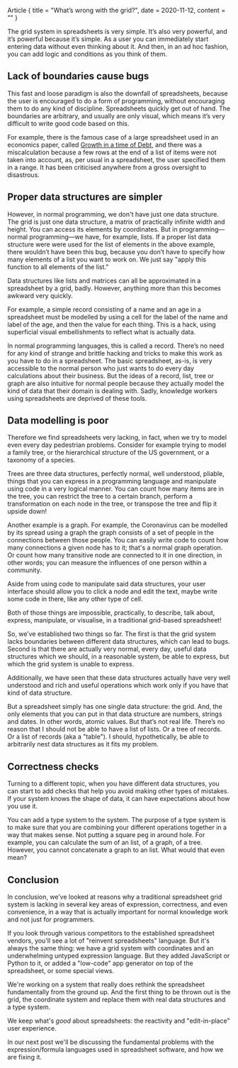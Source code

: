 Article {
 title = "What’s wrong with the grid?",
 date = 2020-11-12,
 content = ""
}

The grid system in spreadsheets is very simple. It’s also very
powerful, and it’s powerful because it’s simple. As a user you can
immediately start entering data without even thinking about it. And
then, in an ad hoc fashion, you can add logic and conditions as you
think of them.

## Lack of boundaries cause bugs

This fast and loose paradigm is also the downfall of spreadsheets,
because the user is encouraged to do a form of programming, without
encouraging them to do any kind of discipline. Spreadsheets quickly
get out of hand. The boundaries are arbitrary, and usually are only
visual, which means it’s very difficult to write good code based on
this.

For example, there is the famous case of a large spreadsheet used in
an economics paper, called
[Growth in a time of Debt](https://en.wikipedia.org/wiki/Growth_in_a_Time_of_Debt#Methodological_flaws),
and there was a miscalculation because a few rows at the end of a list
of items were not taken into account, as, per usual in a spreadsheet,
the user specified them in a range. It has been criticised anywhere
from a gross oversight to disastrous.

## Proper data structures are simpler

However, in normal programming, we don't have just one data
structure. The grid is just one data structure, a matrix of
practically infinite width and height. You can access its elements by
coordinates. But in programming––normal programming––we have, for
example, lists. If a proper list data structure were were used for the
list of elements in the above example, there wouldn’t have been this
bug, because you don’t have to specify how many elements of a list you
want to work on. We just say "apply this function to all elements of
the list."

Data structures like lists and matrices can all be approximated in a
spreadsheet by a grid, badly. However, anything more than this becomes
awkward very quickly.

For example, a simple record consisting of a name and an age in a
spreadsheet must be modelled by using a cell for the label of the name
and label of the age, and then the value for each thing. This is a
hack, using superficial visual embellishments to reflect what is
actually data.

In normal programming languages, this is called a record. There’s no
need for any kind of strange and brittle hacking and tricks to make
this work as you have to do in a spreadsheet. The basic spreadsheet,
as-is, is very accessible to the normal person who just wants to do
every day calculations about their business. But the ideas of a
record, list, tree or graph are also intuitive for normal people
because they actually model the kind of data that their domain is
dealing with. Sadly, knowledge workers using spreadsheets are deprived
of these tools.

## Data modelling is poor

Therefore we find spreadsheets very lacking, in fact, when we try to
model even every day pedestrian problems.  Consider for example trying
to model a family tree, or the hierarchical structure of the US
government, or a taxonomy of a species.

Trees are three data structures, perfectly normal, well understood,
pliable, things that you can express in a programming language and
manipulate using code in a very logical manner. You can count how many
items are in the tree, you can restrict the tree to a certain branch,
perform a transformation on each node in the tree, or transpose the
tree and flip it upside down!

Another example is a graph. For example, the Coronavirus can be
modelled by its spread using a graph the graph consists of a set of
people in the connections between those people. You can easily write
code to count how many connections a given node has to it; that's a
normal graph operation. Or count how many transitive node are
connected to it in one direction, in other words; you can measure the
influences of one person within a community.

Aside from using code to manipulate said data structures, your user
interface should allow you to click a node and edit the text, maybe
write some code in there, like any other type of cell.

Both of those things are impossible, practically, to describe, talk
about, express, manipulate, or visualise, in a traditional grid-based
spreadsheet!

So, we’ve established two things so far. The first is that the grid
system lacks boundaries between different data structures, which can
lead to bugs. Second is that there are actually very normal, every
day, useful data structures which we should, in a reasonable system,
be able to express, but which the grid system is unable to express.

Additionally, we have seen that these data structures actually have
very well understood and rich and useful operations which work only if
you have that kind of data structure.

But a spreadsheet simply has one single data structure: the grid. And,
the only elements that you can put in that data structure are numbers,
strings and dates. In other words, atomic values. But that’s not real
life. There’s no reason that I should not be able to have a list of
lists. Or a tree of records. Or a list of records (aka a "table"). I
should, hypothetically, be able to arbitrarily nest data structures as
it fits my problem.

## Correctness checks

Turning to a different topic, when you have different data structures,
you can start to add checks that help you avoid making other types of
mistakes. If your system knows the shape of data, it can have
expectations about how you use it.

You can add a type system to the system. The purpose of a type system
is to make sure that you are combining your different operations
together in a way that makes sense. Not putting a square peg in around
hole. For example, you can calculate the sum of an list, of a graph,
of a tree. However, you cannot concatenate a graph to an list. What
would that even mean?

## Conclusion

In conclusion, we’ve looked at reasons why a traditional spreadsheet
grid system is lacking in several key areas of expression,
correctness, and even convenience, in a way that is actually important
for normal knowledge work and not just for programmers.

If you look through various competitors to the established spreadsheet
vendors, you'll see a lot of "reinvent spreadsheets" language. But
it's always the same thing: we have a grid system with coordinates and
an underwhelming untyped expression language. But they added
JavaScript or Python to it, or added a "low-code" app generator on top
of the spreadsheet, or some special views.

We're working on a system that really does rethink the spreadsheet
fundamentally from the ground up. And the first thing to be thrown out
is the grid, the coordinate system and replace them with real data
structures and a type system.

We keep what's *good* about spreadsheets: the reactivity and
"edit-in-place" user experience.

In our next post we'll be discussing the fundamental problems with the
expression/formula languages used in spreadsheet software, and how we
are fixing it.
